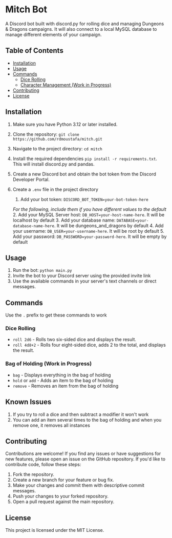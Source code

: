 # Mitch Bot
A Discord bot built with discord.py for rolling dice and managing Dungeons & Dragons campaigns. It will also connect to a local MySQL database to manage different elements of your campaign.

## Table of Contents

- [Installation](#installation)
- [Usage](#usage)
- [Commands](#commands)
  - [Dice Rolling](#dice-rolling)
  - [Character Management (Work in Progress)](#character-management-work-in-progress)
- [Contributing](#contributing)
- [License](#license)
  
## Installation

1. Make sure you have Python 3.12 or later installed.
2. Clone the repository: `git clone https://github.com/rdmoustafa/mitch.git`
3. Navigate to the project directory: `cd mitch`
4. Install the required dependencies `pip install -r requirements.txt`. This will install discord.py and pandas.
5. Create a new Discord bot and obtain the bot token from the Discord Developer Portal.
6. Create a `.env` file in the project directory 
   1. Add your bot token: `DISCORD_BOT_TOKEN=your-bot-token-here`

   _For the following, include them if you have different values to the default_
   2. Add your MySQL Server host: `DB_HOST=your-host-name-here`. It will be localhost by default
   3. Add your database name: `DATABASE=your-database-name-here`. It will be dungeons_and_dragons by default
   4. Add your username: `DB_USER=your-username-here`. It will be root by default
   5. Add your password: `DB_PASSWORD=your-password-here`. It will be empty by default

## Usage
1. Run the bot: `python main.py`
2. Invite the bot to your Discord server using the provided invite link 
3. Use the available commands in your server's text channels or direct messages.

## Commands

Use the `.` prefix to get these commands to work

### Dice Rolling

- `roll 2d6` - Rolls two six-sided dice and displays the result.
- `roll 4d8+2` - Rolls four eight-sided dice, adds 2 to the total, and displays the result.

### Bag of Holding (Work in Progress)

- `bag` - Displays everything in the bag of holding
- `hold` or `add` - Adds an item to the bag of holding
- `remove` - Removes an item from the bag of holding

## Known Issues
1. If you try to roll a dice and then subtract a modifier it won't work
2. You can add an item several times to the bag of holding and when you remove one, it removes all instances

## Contributing

Contributions are welcome! If you find any issues or have suggestions for new features, please open an issue on the GitHub repository. If you'd like to contribute code, follow these steps:

1. Fork the repository.
2. Create a new branch for your feature or bug fix.
3. Make your changes and commit them with descriptive commit messages.
4. Push your changes to your forked repository.
5. Open a pull request against the main repository.

## License

This project is licensed under the MIT License.
